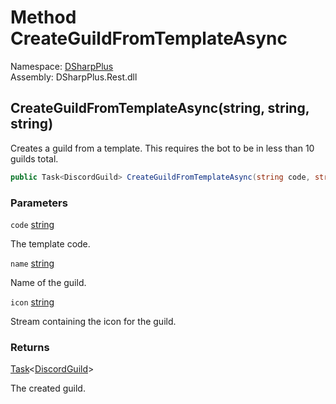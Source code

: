 # Method CreateGuildFromTemplateAsync

Namespace: [DSharpPlus](DSharpPlus.md)  
Assembly: DSharpPlus.Rest.dll

## <a id="DSharpPlus_DiscordRestClient_CreateGuildFromTemplateAsync_System_String_System_String_System_String_"></a>CreateGuildFromTemplateAsync\(string, string, string\)

Creates a guild from a template. This requires the bot to be in less than 10 guilds total.

```csharp
public Task<DiscordGuild> CreateGuildFromTemplateAsync(string code, string name, string icon)
```

### Parameters

`code` [string](https://learn.microsoft.com/dotnet/api/system.string)

The template code.

`name` [string](https://learn.microsoft.com/dotnet/api/system.string)

Name of the guild.

`icon` [string](https://learn.microsoft.com/dotnet/api/system.string)

Stream containing the icon for the guild.

### Returns

[Task](https://learn.microsoft.com/dotnet/api/system.threading.tasks.task\-1)<[DiscordGuild](DSharpPlus.Entities.DiscordGuild.md)\>

The created guild.

